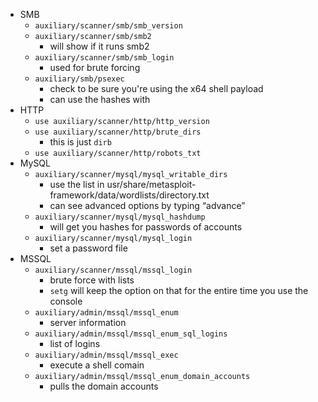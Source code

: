 - SMB
	- `auxiliary/scanner/smb/smb_version`
    - `auxiliary/scanner/smb/smb2`
	    - will show if it runs smb2
	- `auxiliary/scanner/smb/smb_login`
		- used for brute forcing
	- `auxiliary/smb/psexec`
		- check to be sure you're using the x64 shell payload
		- can use the hashes with 
- HTTP
	- `use auxiliary/scanner/http/http_version`
    - `use auxiliary/scanner/http/brute_dirs`
	    - this is just `dirb`
    - `use auxiliary/scanner/http/robots_txt`
- MySQL
	- `auxiliary/scanner/mysql/mysql_writable_dirs`
	    - use the list in usr/share/metasploit-framework/data/wordlists/directory.txt
	    - can see advanced options by typing “advance”
    - `auxiliary/scanner/mysql/mysql_hashdump`
	    - will get you hashes for passwords of accounts
    - `auxiliary/scanner/mysql/mysql_login`
	    - set a password file
- MSSQL
	- `auxiliary/scanner/mssql/mssql_login`
	    - brute force with lists
	    - `setg` will keep the option on that for the entire time you use the console
    - `auxiliary/admin/mssql/mssql_enum`
	    - server information
    - `auxiliary/admin/mssql/mssql_enum_sql_logins`
	    - list of logins
    - `auxiliary/admin/mssql/mssql_exec`
	    - execute a shell comain
    - `auxiliary/admin/mssql/mssql_enum_domain_accounts`
	    - pulls the domain accounts